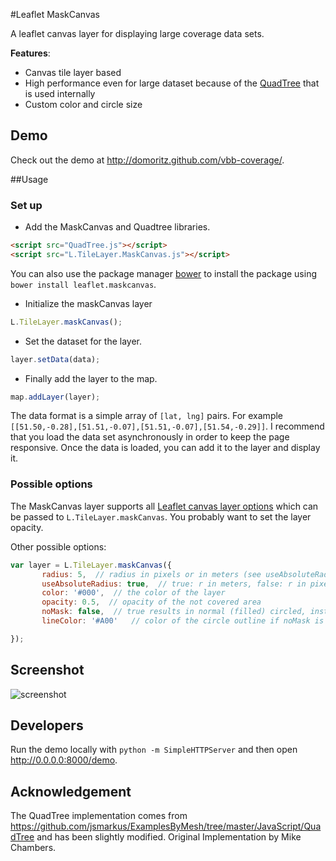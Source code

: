 #Leaflet MaskCanvas

A leaflet canvas layer for displaying large coverage data sets.

__Features__:

* Canvas tile layer based
* High performance even for large dataset because of the [QuadTree](https://en.wikipedia.org/wiki/Quadtree) that is used internally
* Custom color and circle size

## Demo

Check out the demo at http://domoritz.github.com/vbb-coverage/.

##Usage

### Set up

* Add the MaskCanvas and Quadtree libraries.

```html
<script src="QuadTree.js"></script>
<script src="L.TileLayer.MaskCanvas.js"></script>
```

You can also use the package manager [bower](http://bower.io/) to install the package using `bower install leaflet.maskcanvas`.

* Initialize the maskCanvas layer

```javascript
L.TileLayer.maskCanvas();
```

* Set the dataset for the layer.

```javascript
layer.setData(data);
```

* Finally add the layer to the map.

```javascript
map.addLayer(layer);
```

The data format is a simple array of `[lat, lng]` pairs. For example `[[51.50,-0.28],[51.51,-0.07],[51.51,-0.07],[51.54,-0.29]]`. I recommend that you load the data set asynchronously in order to keep the page responsive. Once the data is loaded, you can add it to the layer and display it.

### Possible options

The MaskCanvas layer supports all [Leaflet canvas layer options](http://leafletjs.com/reference.html#tilelayer-options) which can be passed to `L.TileLayer.maskCanvas`. You probably want to set the layer opacity.

Other possible options:

```javascript
var layer = L.TileLayer.maskCanvas({
       radius: 5,  // radius in pixels or in meters (see useAbsoluteRadius)
       useAbsoluteRadius: true,  // true: r in meters, false: r in pixels
       color: '#000',  // the color of the layer
       opacity: 0.5,  // opacity of the not covered area
       noMask: false,  // true results in normal (filled) circled, instead masked circles
       lineColor: '#A00'   // color of the circle outline if noMask is true

});
```

## Screenshot

![screenshot](https://raw.github.com/domoritz/leaflet-maskcanvas/master/screenshot.png "Screenshot showing mask canvas layer")


## Developers

Run the demo locally with `python -m SimpleHTTPServer` and then open http://0.0.0.0:8000/demo.

## Acknowledgement

The QuadTree implementation comes from https://github.com/jsmarkus/ExamplesByMesh/tree/master/JavaScript/QuadTree and has been slightly modified. Original Implementation by Mike Chambers.

